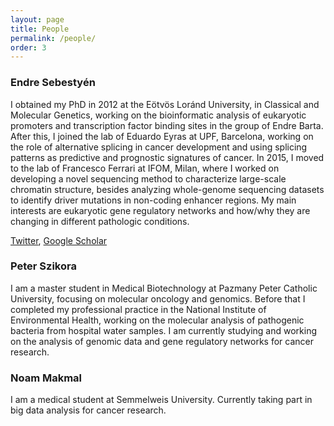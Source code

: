 ```yaml
---
layout: page
title: People
permalink: /people/
order: 3
---
```


<h3>Endre Sebestyén</h3>

I obtained my PhD in 2012 at the Eötvös Loránd University, in Classical and
Molecular Genetics, working on the bioinformatic analysis of eukaryotic
promoters and transcription factor binding sites in the group of Endre Barta.
After this, I joined the lab of Eduardo Eyras at UPF, Barcelona, working on the
role of alternative splicing in cancer development and using splicing patterns
as predictive and prognostic signatures of cancer. In 2015, I moved to the lab
of Francesco Ferrari at IFOM, Milan, where I worked on developing a novel
sequencing method to characterize large-scale chromatin structure, besides
analyzing whole-genome sequencing datasets to identify driver mutations in
non-coding enhancer regions.  My main interests are eukaryotic gene regulatory
networks and how/why they are changing in different pathologic conditions.

[Twitter](https://twitter.com/endre_sebestyen), [Google
Scholar](https://scholar.google.com/citations?hl=en&user=EFq-0McAAAAJ&view_op=list_works&sortby=pubdate)


<h3>Peter Szikora</h3>

I am a master student in Medical Biotechnology at Pazmany Peter Catholic
University, focusing on molecular oncology and genomics. Before that I completed
my professional practice in the National Institute of Environmental Health,
working on the molecular analysis of pathogenic bacteria from hospital water
samples. I am currently studying and working on the analysis of genomic data and
gene regulatory networks for cancer research.


<h3>Noam Makmal</h3>
I am a medical student at Semmelweis University. Currently taking part in big data
analysis for cancer research. 
